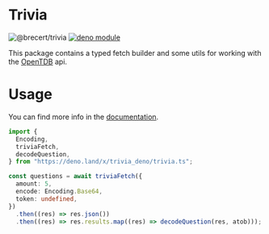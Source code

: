# Trivia

![@brecert/trivia](https://img.shields.io/npm/v/@brecert/trivia) [![deno module](https://shield.deno.dev/x/trivia_deno)](https://shield.deno.dev/x/trivia_deno)

This package contains a typed fetch builder and some utils for working with the [OpenTDB](https://opentdb.com/) api.

# Usage

You can find more info in the [documentation](https://doc.deno.land/https://deno.land/x/trivia_deno/trivia.ts).

```ts
import {
  Encoding,
  triviaFetch,
  decodeQuestion,
} from "https://deno.land/x/trivia_deno/trivia.ts";

const questions = await triviaFetch({
  amount: 5,
  encode: Encoding.Base64,
  token: undefined,
})
  .then((res) => res.json())
  .then((res) => res.results.map((res) => decodeQuestion(res, atob)));
```
